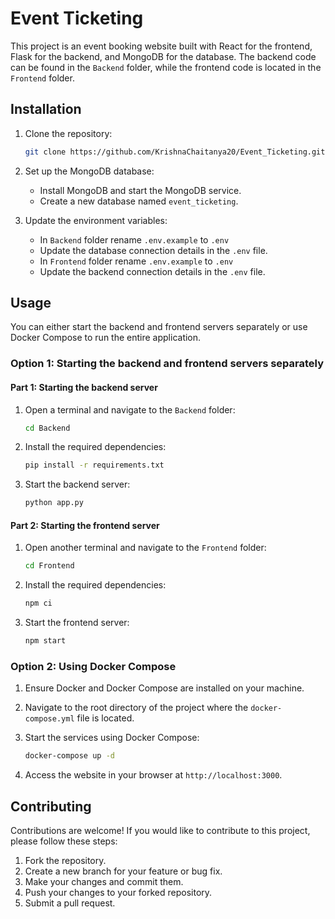 # Event Ticketing

This project is an event booking website built with React for the frontend, Flask for the backend, and MongoDB for the database. The backend code can be found in the `Backend` folder, while the frontend code is located in the `Frontend` folder.

## Installation

1. Clone the repository:

    ```bash
    git clone https://github.com/KrishnaChaitanya20/Event_Ticketing.git
    ```

2. Set up the MongoDB database:

    - Install MongoDB and start the MongoDB service.
    - Create a new database named `event_ticketing`.

3. Update the environment variables:

    - In `Backend` folder rename `.env.example` to `.env`
    - Update the database connection details in the `.env` file.
    - In `Frontend` folder rename `.env.example` to `.env`
    - Update the backend connection details in the `.env` file.

## Usage

You can either start the backend and frontend servers separately or use Docker Compose to run the entire application.

### Option 1: Starting the backend and frontend servers separately

#### Part 1: Starting the backend server

1. Open a terminal and navigate to the `Backend` folder:

    ```bash
    cd Backend
    ```

2. Install the required dependencies:

    ```bash
    pip install -r requirements.txt
    ```

3. Start the backend server:

    ```bash
    python app.py
    ```

#### Part 2: Starting the frontend server

1. Open another terminal and navigate to the `Frontend` folder:

    ```bash
    cd Frontend
    ```

2. Install the required dependencies:

    ```bash
    npm ci
    ```

3. Start the frontend server:

    ```bash
    npm start
    ```

### Option 2: Using Docker Compose

1. Ensure Docker and Docker Compose are installed on your machine.

2. Navigate to the root directory of the project where the `docker-compose.yml` file is located.

3. Start the services using Docker Compose:

    ```bash
    docker-compose up -d
    ```

4. Access the website in your browser at `http://localhost:3000`.

## Contributing

Contributions are welcome! If you would like to contribute to this project, please follow these steps:

1. Fork the repository.
2. Create a new branch for your feature or bug fix.
3. Make your changes and commit them.
4. Push your changes to your forked repository.
5. Submit a pull request.